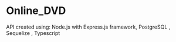 # Online_DVD
API created using: Node.js with Express.js framework, PostgreSQL , Sequelize , Typescript
